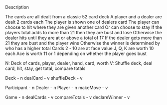 Description

The cards are all dealt from a classic 52 card deck
A player and a dealer are dealt 2 cards each
The player is shown one of dealers card
The player can choose to hit where they are given another card
Or can choose to stay
If the players total adds to more than 21 then they are bust and lose
Otherwise the dealer hits until they are at or above a total of 17
If the dealer gets more than 21 they are bust and the player wins
Otherwise the winner is determined by who has a higher total
Cards 2 - 10 are at face value
J, Q, K are worth 10 each
Ace is worth 11 or 1 depending on whether the player goes bust

N: Deck of cards, player, dealer, hand, card, worth
V: Shuffle deck, deal card, hit, stay, get total, compare totals

Deck - n
dealCard - v
shuffleDeck - v

Participant - n
Dealer - n
Player - n
makeMove - v

Game - n
dealCards - v
compareTotals - v
declareWinner - v
